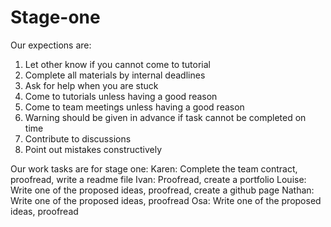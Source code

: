 # Stage-one
Our expections are:
1. Let other know if you cannot come to tutorial
2. Complete all materials by internal deadlines
3. Ask for help when you are stuck
4. Come to tutorials unless having a good reason
5. Come to team meetings unless having a good reason
6. Warning should be given in advance if task cannot be completed on time
7. Contribute to discussions
8. Point out mistakes constructively

Our work tasks are for stage one:
Karen: 
  Complete the team contract, proofread, write a readme file
Ivan: 
  Proofread, create a portfolio
Louise: 
  Write one of the proposed ideas, proofread, create a github page 
Nathan: 
   Write one of the proposed ideas, proofread
Osa: 
  Write one of the proposed ideas, proofread
